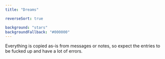 ```yaml
---
title: "Dreams"

reverseSort: true

background: "stars"
backgroundFallback: "#000000"
---
```


Everything is copied as-is from messages or notes, so expect the
entries to be fucked up and have a lot of errors.
